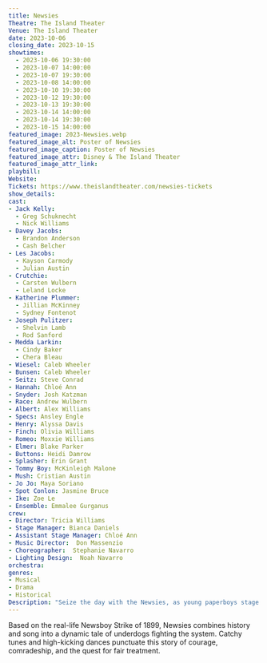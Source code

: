 ```yaml
---
title: Newsies
Theatre: The Island Theater
Venue: The Island Theater
date: 2023-10-06
closing_date: 2023-10-15
showtimes:
  - 2023-10-06 19:30:00
  - 2023-10-07 14:00:00
  - 2023-10-07 19:30:00
  - 2023-10-08 14:00:00
  - 2023-10-10 19:30:00
  - 2023-10-12 19:30:00
  - 2023-10-13 19:30:00
  - 2023-10-14 14:00:00
  - 2023-10-14 19:30:00
  - 2023-10-15 14:00:00
featured_image: 2023-Newsies.webp
featured_image_alt: Poster of Newsies
featured_image_caption: Poster of Newsies
featured_image_attr: Disney & The Island Theater
featured_image_attr_link: 
playbill:
Website: 
Tickets: https://www.theislandtheater.com/newsies-tickets
show_details: 
cast:
- Jack Kelly:
  - Greg Schuknecht
  - Nick Williams
- Davey Jacobs:
  - Brandon Anderson
  - Cash Belcher
- Les Jacobs:
  - Kayson Carmody
  - Julian Austin
- Crutchie:
  - Carsten Wulbern
  - Leland Locke
- Katherine Plummer:
  - Jillian McKinney
  - Sydney Fontenot
- Joseph Pulitzer:
  - Shelvin Lamb
  - Rod Sanford
- Medda Larkin:
  - Cindy Baker
  - Chera Bleau
- Wiesel: Caleb Wheeler
- Bunsen: Caleb Wheeler
- Seitz: Steve Conrad  
- Hannah: Chloé Ann  
- Snyder: Josh Katzman  
- Race: Andrew Wulbern  
- Albert: Alex Williams  
- Specs: Ansley Engle  
- Henry: Alyssa Davis  
- Finch: Olivia Williams  
- Romeo: Moxxie Williams  
- Elmer: Blake Parker  
- Buttons: Heidi Damrow  
- Splasher: Erin Grant  
- Tommy Boy: McKinleigh Malone  
- Mush: Cristian Austin 
- Jo Jo: Maya Soriano  
- Spot Conlon: Jasmine Bruce  
- Ike: Zoe Le  
- Ensemble: Emmalee Gurganus
crew:
- Director: Tricia Williams
- Stage Manager: Bianca Daniels
- Assistant Stage Manager: Chloé Ann
- Music Director:  Don Massenzio
- Choreographer:  Stephanie Navarro
- Lighting Design:  Noah Navarro
orchestra:
genres: 
- Musical
- Drama
- Historical
Description: "Seize the day with the Newsies, as young paperboys stage a strike against media moguls in this high-energy musical."
---
```

Based on the real-life Newsboy Strike of 1899, Newsies combines history and song into a dynamic tale of underdogs fighting the system. Catchy tunes and high-kicking dances punctuate this story of courage, comradeship, and the quest for fair treatment.